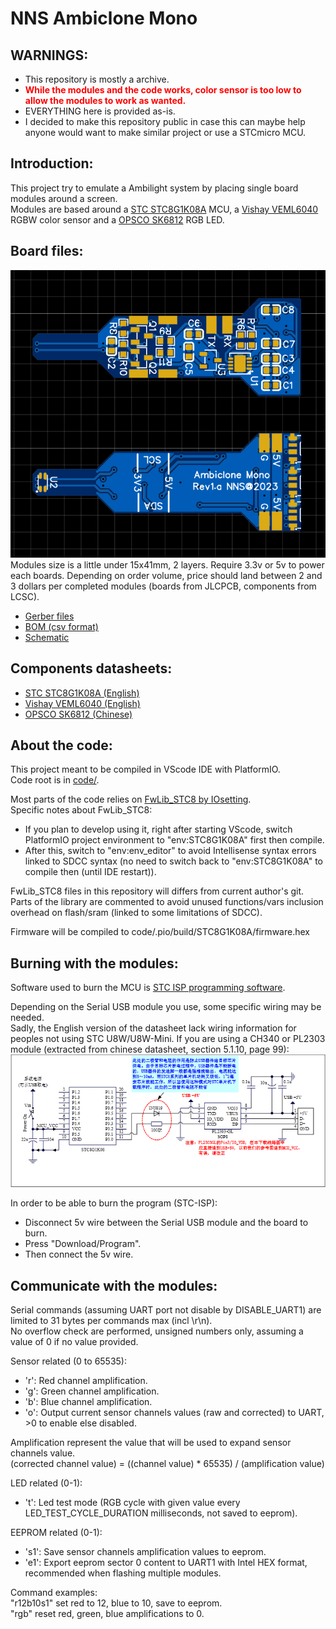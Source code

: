 # NNS Ambiclone Mono

## WARNINGS:  
- This repository is mostly a archive.
- <span style="color:red;font-weight:bold;">While the modules and the code works, color sensor is too low to allow the modules to work as wanted.</span>
- EVERYTHING here is provided as-is.
- I decided to make this repository public in case this can maybe help anyone would want to make similar project or use a STCmicro MCU.
  
  
## Introduction:  
This project try to emulate a Ambilight system by placing single board modules around a screen.  
Modules are based around a [STC STC8G1K08A](https://www.stcmicro.com/stc/stc8g1k08.html) MCU, a [Vishay VEML6040](https://www.vishay.com/product/84276/) RGBW color sensor and a [OPSCO SK6812](https://www.opscoled.com/en/product/details.html?id=7) RGB LED.  
  
  
## Board files:
<img src="board/preview_rev1-a.png" title="preview"/>  
Modules size is a little under 15x41mm, 2 layers.  
Require 3.3v or 5v to power each boards.  
Depending on order volume, price should land between 2 and 3 dollars per completed modules (boards from JLCPCB, components from LCSC).  
  
- [Gerber files](board/gerber_rev1-a.zip)
- [BOM (csv format)](board/bom_rev1-a.csv)
- [Schematic](board/schematic_rev1-a.pdf)
  
  
## Components datasheets:
- [STC STC8G1K08A (English)](datasheets/STC8G-EN.pdf)
- [Vishay VEML6040 (English)](datasheets/Vishay-VEML6040_EN.pdf)
- [OPSCO SK6812 (Chinese)](datasheets/OPSCO-SK6812SIDE-A-RVS_CN.pdf)
  
  
## About the code:
This project meant to be compiled in VScode IDE with PlatformIO.  
Code root is in [code/](code/).  
  
Most parts of the code relies on [FwLib_STC8 by IOsetting](https://github.com/IOsetting/FwLib_STC8).  
Specific notes about FwLib_STC8:  
- If you plan to develop using it, right after starting VScode, switch PlatformIO project environment to "env:STC8G1K08A" first then compile.
- After this, switch to "env:env_editor" to avoid Intellisense syntax errors linked to SDCC syntax (no need to switch back to "env:STC8G1K08A" to compile then (until IDE restart)).
  
FwLib_STC8 files in this repository will differs from current author's git.  
Parts of the library are commented to avoid unused functions/vars inclusion overhead on flash/sram (linked to some limitations of SDCC).  
  
Firmware will be compiled to code/.pio/build/STC8G1K08A/firmware.hex  
  
  
## Burning with the modules:
Software used to burn the MCU is [STC ISP programming software](https://www.stcmicro.com/rjxz.html).  
  
Depending on the Serial USB module you use, some specific wiring may be needed.  
Sadly, the English version of the datasheet lack wiring information for peoples not using STC U8W/U8W-Mini.
If you are using a CH340 or PL2303 module (extracted from chinese datasheet, section 5.1.10, page 99):  
<img src="code/ch340-wiring.png" title="CH340 PL2303 wiring"/>  
  
In order to be able to burn the program (STC-ISP):
- Disconnect 5v wire between the Serial USB module and the board to burn.
- Press "Download/Program".
- Then connect the 5v wire.
  
  
## Communicate with the modules:
Serial commands (assuming UART port not disable by DISABLE_UART1) are limited to 31 bytes per commands max (incl \r\n).  
No overflow check are performed, unsigned numbers only, assuming a value of 0 if no value provided.  

Sensor related (0 to 65535):
- 'r': Red channel amplification.
- 'g': Green channel amplification.
- 'b': Blue channel amplification.
- 'o': Output current sensor channels values (raw and corrected) to UART, >0 to enable else disabled.
  
Amplification represent the value that will be used to expand sensor channels value.  
(corrected channel value) = ((channel value) * 65535) / (amplification value)
  
  
LED related (0-1):
- 't': Led test mode (RGB cycle with given value every LED_TEST_CYCLE_DURATION milliseconds, not saved to eeprom).
  
  
EEPROM related (0-1):
- 's1': Save sensor channels amplification values to eeprom.
- 'e1': Export eeprom sector 0 content to UART1 with Intel HEX format, recommended when flashing multiple modules.
  
  
Command examples:  
"r12b10s1" set red to 12, blue to 10, save to eeprom.  
"rgb" reset red, green, blue amplifications to 0.  
  
  
